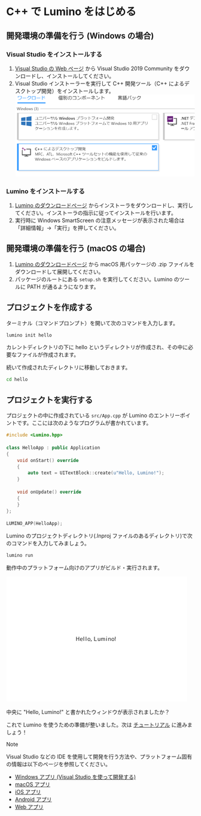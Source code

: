 C++ で Lumino をはじめる
==========

開発環境の準備を行う (Windows の場合)
--------

### Visual Studio をインストールする

1. [Visual Studio の Web ページ](https://visualstudio.microsoft.com/ja/downloads/) から Visual Studio 2019 Community をダウンロードし、インストールしてください。
2. Visual Studio インストーラーを実行して C++ 開発ツール（C++ によるデスクトップ開発）をインストールします。
![](img/IntroductionAndGettingStarted-1.png)


### Lumino をインストールする

1. [Lumino のダウンロードページ](./download.md) からインストーラをダウンロードし、実行してください。インストーラの指示に従ってインストールを行います。
2. 実行時に Windows SmartScreen の注意メッセージが表示された場合は「詳細情報」→「実行」を押してください。



開発環境の準備を行う (macOS の場合)
--------

1. [Lumino のダウンロードページ](download.md) から macOS 用パッケージの .zip ファイルをダウンロードして展開してください。
2. パッケージのルートにある `setup.sh` を実行してください。Lumino のツールに PATH が通るようになります。


プロジェクトを作成する
--------
ターミナル（コマンドプロンプト）を開いて次のコマンドを入力します。

```sh
lumino init hello
```

カレントディレクトリの下に hello というディレクトリが作成され、その中に必要なファイルが作成されます。

続いて作成されたディレクトリに移動しておきます。

```sh
cd hello
```

プロジェクトを実行する
--------

プロジェクトの中に作成されている `src/App.cpp` が Lumino のエントリーポイントです。ここには次のようなプログラムが書かれています。

```cpp
#include <Lumino.hpp>

class HelloApp : public Application
{
    void onStart() override
    {
        auto text = UITextBlock::create(u"Hello, Lumino!");
    }

    void onUpdate() override
    {
    }
};

LUMINO_APP(HelloApp);
```

Lumino のプロジェクトディレクトリ(.lnproj ファイルのあるディレクトリ)で次のコマンドを入力してみましょう。

```sh
lumino run
```

動作中のプラットフォーム向けのアプリがビルド・実行されます。

![](img/first-program.png)

中央に "Hello, Lumino!" と書かれたウィンドウが表示されましたか？

これで Lumino を使うための準備が整いました。次は [チュートリアル](../first-tutorial/1-basic.md) に進みましょう！

> [!Note]
> Visual Studio などの IDE を使用して開発を行う方法や、プラットフォーム固有の情報は以下のページを参照してください。
>
> - [Windows アプリ (Visual Studio を使って開発する)](../platform-specific/windows.md)
> - [macOS アプリ](../platform-specific/macos.md)
> - [iOS アプリ](../platform-specific/ios.md)
> - [Android アプリ](../platform-specific/android.md)
> - [Web アプリ](../platform-specific/web.md)




